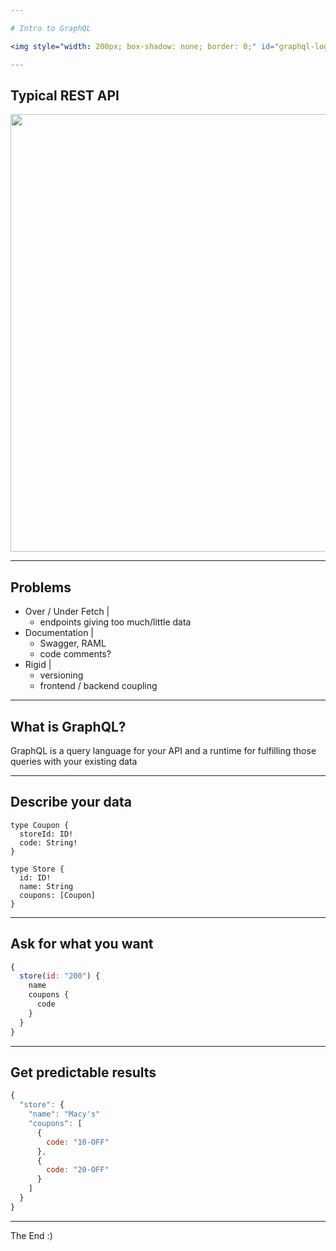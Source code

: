 ```yaml
---

# Intro to GraphQL

<img style="width: 200px; box-shadow: none; border: 0;" id="graphql-logo" src="http://graphql.org/img/logo.svg"/>

---
```


## Typical REST API

<img style="width: 700px; border: none; box-shadow: none;" src="https://olegilyenko.github.io/presentation-graphql-introduction/assets/img/rest-api.svg"/>

---

## Problems

- Over / Under Fetch |
  - endpoints giving too much/little data
- Documentation |
  - Swagger, RAML
  - code comments?
- Rigid |
    - versioning
    - frontend / backend coupling
    
---

## What is GraphQL?

GraphQL is a query language for your API and a runtime for fulfilling those queries with your existing data

---

## Describe your data

```
type Coupon {
  storeId: ID!
  code: String!
}

type Store {
  id: ID!
  name: String
  coupons: [Coupon]
}
```

---

## Ask for what you want

```javascript
{
  store(id: "200") {
    name
    coupons {
      code
    }
  }
}
```

---

## Get predictable results

```javascript
{
  "store": {
    "name": "Macy's"
    "coupons": [
      {
        code: "10-OFF"
      },
      {
        code: "20-OFF"
      }
    ]
  }
}
```

---

The End :)
